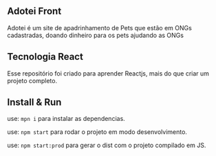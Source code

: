 ## Adotei Front

Adotei é um site de apadrinhamento de Pets que estão em ONGs cadastradas, doando dinheiro para os pets ajudando as ONGs

## Tecnologia React

Esse repositório foi criado para aprender Reactjs, mais do que criar um projeto completo.

## Install & Run

use: `mpn i` para instalar as dependencias.

use: `npm start` para rodar o projeto em modo desenvolvimento.

use: `npm start:prod` para gerar o dist com o projeto compilado em JS.
